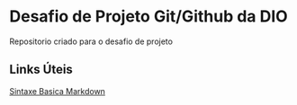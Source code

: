 #  Desafio de Projeto Git/Github da DIO
Repositorio criado para o desafio de projeto


## Links Úteis
[Sintaxe Basica Markdown](https://www.markdownguide.org/basic-syntax/)
